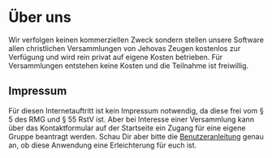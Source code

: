 # Über uns
Wir verfolgen keinen kommerziellen Zweck sondern stellen unsere Software allen christlichen Versammlungen von Jehovas Zeugen kostenlos zur Verfügung und wird rein privat auf eigene Kosten betrieben.
Für Versammlungen entstehen keine Kosten und die Teilnahme ist freiwillig.

## Impressum
Für diesen Internetauftritt ist kein Impressum notwendig, da diese frei vom § 5 des RMG und § 55 RstV ist.
Aber bei Interesse einer Versammlung kann über das Kontaktformular auf der Startseite ein Zugang für eine eigene Gruppe beantragt werden.
Schau Dir aber bitte die [Benutzeranleitung](userguide.md) genau an, ob diese Anwendung eine Erleichterung für euch ist.
